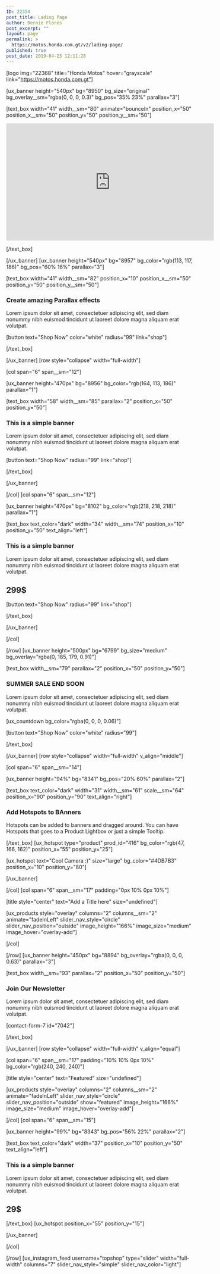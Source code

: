 ```yaml
---
ID: 22354
post_title: Lading Page
author: Bernie Flores
post_excerpt: ""
layout: page
permalink: >
  https://motos.honda.com.gt/v2/lading-page/
published: true
post_date: 2019-04-25 12:11:28
---
```

<!-- wp:html -->
[logo img="22368" title="Honda Motos" hover="grayscale" link="https://motos.honda.com.gt"]

[ux_banner height="540px" bg="8950" bg_size="original" bg_overlay__sm="rgba(0, 0, 0, 0.3)" bg_pos="35% 23%" parallax="3"]

[text_box width="41" width__sm="80" animate="bounceIn" position_x="50" position_x__sm="50" position_y="50" position_y__sm="50"]

<iframe width="560" height="315" src="https://www.youtube.com/embed/OqvSug3Yq8U" frameborder="0" allow="accelerometer; autoplay; encrypted-media; gyroscope; picture-in-picture" allowfullscreen></iframe>

[/text_box]

[/ux_banner]
[ux_banner height="540px" bg="8957" bg_color="rgb(113, 117, 186)" bg_pos="60% 16%" parallax="3"]

[text_box width="41" width__sm="82" position_x="10" position_x__sm="50" position_y="50" position_y__sm="50"]

<h3 class="uppercase"><strong>Create amazing Parallax effects</strong></h3>
<p>Lorem ipsum dolor sit amet, consectetuer adipiscing elit, sed diam nonummy nibh euismod tincidunt ut laoreet dolore magna aliquam erat volutpat.</p>
[button text="Shop Now" color="white" radius="99" link="shop"]


[/text_box]

[/ux_banner]
[row style="collapse" width="full-width"]

[col span="6" span__sm="12"]

[ux_banner height="470px" bg="8956" bg_color="rgb(164, 113, 186)" parallax="1"]

[text_box width="58" width__sm="85" parallax="2" position_x="50" position_y="50"]

<h3 class="uppercase"><strong>This is a simple banner</strong></h3>
<p>Lorem ipsum dolor sit amet, consectetuer adipiscing elit, sed diam nonummy nibh euismod tincidunt ut laoreet dolore magna aliquam erat volutpat.</p>
[button text="Shop Now" radius="99" link="shop"]


[/text_box]

[/ux_banner]

[/col]
[col span="6" span__sm="12"]

[ux_banner height="470px" bg="8102" bg_color="rgb(218, 218, 218)" parallax="1"]

[text_box text_color="dark" width="34" width__sm="74" position_x="10" position_y="50" text_align="left"]

<h3 class="uppercase"><strong>This is a simple banner</strong></h3>
<p>Lorem ipsum dolor sit amet, consectetuer adipiscing elit, sed diam nonummy nibh euismod tincidunt ut laoreet dolore magna aliquam erat volutpat.</p>
<h2><strong>299$</strong></h2>
[button text="Shop Now" radius="99" link="shop"]


[/text_box]

[/ux_banner]

[/col]

[/row]
[ux_banner height="500px" bg="6799" bg_size="medium" bg_overlay="rgba(0, 185, 179, 0.91)"]

[text_box width__sm="79" parallax="2" position_x="50" position_y="50"]

<h3 class="uppercase"><strong>SUMMER SALE END SOON</strong></h3>
<p>Lorem ipsum dolor sit amet, consectetuer adipiscing elit, sed diam nonummy nibh euismod tincidunt ut laoreet dolore magna aliquam erat volutpat.</p>
[ux_countdown bg_color="rgba(0, 0, 0, 0.06)"]

[button text="Shop Now" color="white" radius="99"]


[/text_box]

[/ux_banner]
[row style="collapse" width="full-width" v_align="middle"]

[col span="6" span__sm="14"]

[ux_banner height="94%" bg="8341" bg_pos="20% 60%" parallax="2"]

[text_box text_color="dark" width="31" width__sm="61" scale__sm="64" position_x="90" position_y="90" text_align="right"]

<h3 class="uppercase"><strong>Add Hotspots to BAnners</strong></h3>
<p class="lead">Hotspots can be added to banners and dragged around. You can have Hotspots that goes to a Product Lightbox or just a simple Tooltip.</p>

[/text_box]
[ux_hotspot type="product" prod_id="416" bg_color="rgb(47, 166, 162)" position_x="55" position_y="25"]

[ux_hotspot text="Cool Camera :)" size="large" bg_color="#4DB7B3" position_x="10" position_y="80"]


[/ux_banner]

[/col]
[col span="6" span__sm="17" padding="0px 10% 0px 10%"]

[title style="center" text="Add a Title here" size="undefined"]

[ux_products style="overlay" columns="2" columns__sm="2" animate="fadeInLeft" slider_nav_style="circle" slider_nav_position="outside" image_height="166%" image_size="medium" image_hover="overlay-add"]


[/col]

[/row]
[ux_banner height="450px" bg="8894" bg_overlay="rgba(0, 0, 0, 0.63)" parallax="3"]

[text_box width__sm="93" parallax="2" position_x="50" position_y="50"]

<h3 class="uppercase"><strong>Join Our Newsletter</strong></h3>
<p>Lorem ipsum dolor sit amet, consectetuer adipiscing elit, sed diam nonummy nibh euismod tincidunt ut laoreet dolore magna aliquam erat volutpat.</p>
[contact-form-7 id="7042"]


[/text_box]

[/ux_banner]
[row style="collapse" width="full-width" v_align="equal"]

[col span="6" span__sm="17" padding="10% 10% 0px 10%" bg_color="rgb(240, 240, 240)"]

[title style="center" text="Featured" size="undefined"]

[ux_products style="overlay" columns="2" columns__sm="2" animate="fadeInLeft" slider_nav_style="circle" slider_nav_position="outside" show="featured" image_height="166%" image_size="medium" image_hover="overlay-add"]


[/col]
[col span="6" span__sm="15"]

[ux_banner height="99%" bg="8343" bg_pos="56% 22%" parallax="2"]

[text_box text_color="dark" width="37" position_x="10" position_y="50" text_align="left"]

<h3 class="uppercase"><strong>This is a simple banner</strong></h3>
<p>Lorem ipsum dolor sit amet, consectetuer adipiscing elit, sed diam nonummy nibh euismod tincidunt ut laoreet dolore magna aliquam erat volutpat.</p>
<h2><strong>29$</strong></h2>

[/text_box]
[ux_hotspot position_x="55" position_y="15"]


[/ux_banner]

[/col]

[/row]
[ux_instagram_feed username="topshop" type="slider" width="full-width" columns="7" slider_nav_style="simple" slider_nav_color="light"]


<!-- /wp:html -->